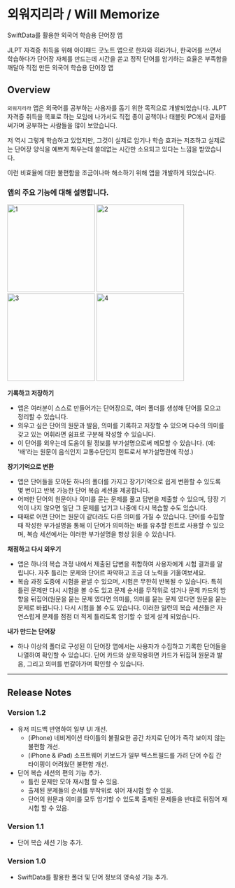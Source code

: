 #  외워지리라 / Will Memorize
SwiftData를 활용한 외국어 학습용 단어장 앱

JLPT 자격증 취득을 위해 아이패드 굿노트 앱으로 한자와 히라가나, 한국어를 쓰면서 학습하다가
단어장 자체를 만드는데 시간을 쏟고 정작 단어를 암기하는 효율은 부족함을 깨달아 직접 만든 외국어 학습용 단어장 앱

## Overview
`외워지리라` 앱은 외국어를 공부하는 사용자를 돕기 위한 목적으로 개발되었습니다. JLPT 자격증 취득을 목표로 하는 모임에 나가서도 직접 종이 공책이나 태블릿 PC에서 글자를 써가며 공부하는 사람들을 많이 보았습니다.

저 역시 그렇게 학습하고 있었지만, 그것이 실제로 암기나 학습 효과는 저조하고 실제로는 단어장 양식을 예쁘게 채우는데 쓸데없는 시간만 소요되고 있다는 느낌을 받았습니다.

이런 비효율에 대한 불편함을 조금이나마 해소하기 위해 앱을 개발하게 되었습니다.

### 앱의 주요 기능에 대해 설명합니다.

<p>
    <img src="https://file.notion.so/f/f/25f54fbb-0d4e-47db-999f-f2704a0bb621/432ef9e1-a837-4f55-9b32-8eca74fa9827/1TYRTbddXT4i_2048_2732.png?table=block&id=157263c0-5a08-80ec-9d5a-ca32c7d0ae2e&spaceId=25f54fbb-0d4e-47db-999f-f2704a0bb621&expirationTimestamp=1734242400000&signature=VDw0KSz00iuFUbPqcxnveozRKAPlrD0hprjDbrhE45M&downloadName=1TYRTbddXT4i_2048_2732.png" alt="1" width="200px">
    <img src="https://file.notion.so/f/f/25f54fbb-0d4e-47db-999f-f2704a0bb621/fe7397ba-662c-45ea-806b-f74a4b63b02d/dP1DiXjHXtoH_2048_2732.png?table=block&id=157263c0-5a08-806e-b955-d220987b4643&spaceId=25f54fbb-0d4e-47db-999f-f2704a0bb621&expirationTimestamp=1734242400000&signature=kOrxEVuf_wKf9bwOrmKUqRDjCdG8lf7pVSffInB_QKw&downloadName=dP1DiXjHXtoH_2048_2732.png" alt="2" width="200px">
    <img src="https://file.notion.so/f/f/25f54fbb-0d4e-47db-999f-f2704a0bb621/d09c9889-86ea-43ba-94b2-fef6d436df3b/yZO0ClIXYaOp_2048_2732.png?table=block&id=157263c0-5a08-8054-8e40-f0c0e6a0c1aa&spaceId=25f54fbb-0d4e-47db-999f-f2704a0bb621&expirationTimestamp=1734242400000&signature=luPX6zQOBgPse51wjI88zy9dPSglhf1JK9ActahN9pY&downloadName=yZO0ClIXYaOp_2048_2732.png" alt="3" width="200px">
    <img src="https://file.notion.so/f/f/25f54fbb-0d4e-47db-999f-f2704a0bb621/ff4b7b99-6c75-4034-a6c5-d2d449c72bf9/uMVCYsDNAEfM_2048_2732.png?table=block&id=157263c0-5a08-804a-ac33-e656caf46cf8&spaceId=25f54fbb-0d4e-47db-999f-f2704a0bb621&expirationTimestamp=1734242400000&signature=v2Pw_5qZ00XfXjdzsh4pKFVcS4097mRxoS1gttWWHd4&downloadName=uMVCYsDNAEfM_2048_2732.png" alt="4" width="200px">
</p> 

**기록하고 저장하기**
* 앱은 여러분이 스스로 만들어가는 단어장으로, 여러 폴더를 생성해 단어를 모으고 정리할 수 있습니다.
* 외우고 싶은 단어의 원문과 발음, 의미를 기록하고 저장할 수 있으며 다수의 의미를 갖고 있는 어휘라면 쉼표로 구분해 작성할 수 있습니다.
* 이 단어를 외우는데 도움이 될 정보를 부가설명으로써 메모할 수 있습니다. (예: '배'라는 원문이 음식인지 교통수단인지 힌트로서 부가설명란에 작성.)

**장기기억으로 변환**
* 앱은 단어들을 모아둔 하나의 폴더를 가지고 장기기억으로 쉽게 변환할 수 있도록 몇 번이고 반복 가능한 단어 복습 세션을 제공합니다.
* 어떠한 단어의 원문이나 의미를 묻는 문제를 풀고 답변을 제출할 수 있으며, 당장 기억이 나지 않으면 일단 그 문제를 넘기고 나중에 다시 복습할 수도 있습니다.
* 때때로 어떤 단어는 원문이 같더라도 다른 의미를 가질 수 있습니다. 단어를 수집할 때 작성한 부가설명을 통해 이 단어가 의미하는 바를 유추할 힌트로 사용할 수 있으며, 복습 세션에서는 이러한 부가설명을 항상 읽을 수 있습니다.

**채점하고 다시 외우기**
* 앱은 하나의 복습 과정 내에서 제출된 답변을 취합하여 사용자에게 시험 결과를 알립니다. 자주 틀리는 문제와 단어르 파악하고 조금 더 노력을 기울여보세요.
* 복습 과정 도중에 시험을 끝낼 수 있으며, 시험은 무한히 반복될 수 있습니다. 특히 틀린 문제만 다시 시험을 볼 수도 있고 문제 순서를 무작위로 섞거나 문제 카드의 방향을 뒤집어(원문을 묻는 문제 였다면 의미를, 의미를 묻는 문제 였다면 원문을 묻는 문제로 바뀝니다.) 다시 시험을 볼 수도 있습니다. 이러한 일련의 복습 세션들은 자연스럽게 문제를 점점 더 적게 틀리도록 암기할 수 있게 설계 되었습니다.

**내가 만드는 단어장**
* 하나 이상의 폴더로 구성된 이 단어장 앱에서는 사용자가 수집하고 기록한 단어들을 나열하여 확인할 수 있습니다. 단어 카드와 상호작용하면 카드가 뒤집혀 원문과 발음, 그리고 의미를 번갈아가며 확인할 수 있습니다.

---

## Release Notes

### Version 1.2
* 유저 피드백 반영하여 일부 UI 개선.
    - (iPhone) 네비게이션 타이틀의 불필요한 공간 차지로 단어가 즉각 보이지 않는 불편함 개선.
    - (iPhone & iPad) 소프트웨어 키보드가 일부 텍스트필드를 가려 단어 수집 간 타이핑이 어려웠던 불편함 개선.
* 단어 복습 세션의 편의 기능 추가.
    - 틀린 문제만 모아 재시험 할 수 있음.
    - 출제된 문제들의 순서를 무작위로 섞어 재시험 할 수 있음.
    - 단어의 원문과 의미를 모두 암기할 수 있도록 출제된 문제들을 반대로 뒤집어 재시험 할 수 있음.

### Version 1.1
* 단어 복습 세션 기능 추가.

### Version 1.0
* SwiftData를 활용한 폴더 및 단어 정보의 영속성 기능 추가.

